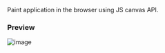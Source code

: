 Paint application in the browser using JS canvas API.

### Preview
![image](https://github.com/user-attachments/assets/c9c0ddce-6613-413f-96d5-55234fd82a14)
